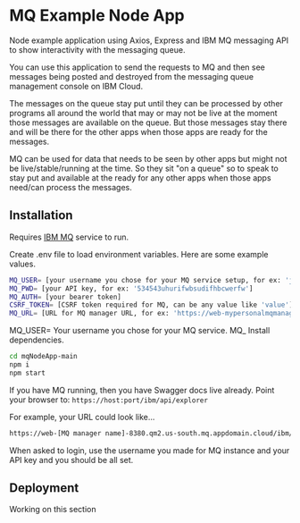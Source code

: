# MQ Example Node App

Node example application using Axios, Express and IBM MQ messaging API to show interactivity with the messaging queue. 

You can use this application to send the requests to MQ and then see messages being posted and destroyed from the messaging queue management console on IBM Cloud. 

The messages on the queue stay put until they can be processed by other programs all around the world that may or may not be live at the moment those messages are available on the queue. But those messages stay there and will be there for the other apps when those apps are ready for the messages. 

MQ can be used for data that needs to be seen by other apps but might not be live/stable/running at the time. So they sit "on a queue" so to speak to stay put and available at the ready for any other apps when those apps need/can process the messages.

## Installation

Requires [IBM MQ](https://www.ibm.com/cloud/mq) service to run.

Create .env file to load environment variables. Here are some example values.
```sh
MQ_USER= [your username you chose for your MQ service setup, for ex: 'juliagulia']
MQ_PWD= [your API key, for ex: '534543uhurifwbsudifhbcwerfw']
MQ_AUTH= [your bearer token]
CSRF_TOKEN= [CSRF token required for MQ, can be any value like 'value']
MQ_URL= [URL for MQ manager URL, for ex: 'https://web-mypersonalmqmanageryay-4fbi.qm1.us-south.mq.appdomain.cloud/ibmmq/rest/v2/messaging/qmgr/mypersonalmqmanageryay/queue/DEV.QUEUE.1/message']
```

MQ_USER= Your username you chose for your MQ service. 
MQ_
Install dependencies.
```sh
cd mqNodeApp-main
npm i
npm start
```
If you have MQ running, then you have Swagger docs live already. 
Point your browser to: `https://host:port/ibm/api/explorer`

For example, your URL could look like...
```sh
https://web-[MQ manager name]-8380.qm2.us-south.mq.appdomain.cloud/ibm/api/explorer
```
When asked to login, use the username you made for MQ instance and your API key and you should be all set.

## Deployment

Working on this section